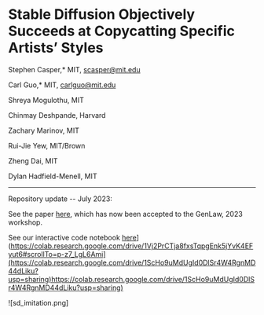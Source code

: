 # Stable Diffusion Objectively Succeeds at Copycatting Specific Artists’ Styles

Stephen Casper,* MIT, [scasper@mit.edu](scasper@mit.edu)

Carl Guo,* MIT, [carlguo@mit.edu](carlguo@mit.edu) 

Shreya Mogulothu, MIT

Chinmay Deshpande, Harvard

Zachary Marinov, MIT

Rui-Jie Yew, MIT/Brown

Zheng Dai, MIT

Dylan Hadfield-Menell, MIT

---

Repository update -- July 2023:

See the paper [here](https://arxiv.org/abs/2307.04028), which has now been accepted to the GenLaw, 2023 workshop.

See our interactive code notebook [here]([https://colab.research.google.com/assets/colab-badge.svg)](https://colab.research.google.com/drive/1Vj2PrCTja8fxsTqpgEnk5jYvK4EFyut6#scrollTo=p-z7_LgL6Ami](https://colab.research.google.com/drive/1ScHo9uMdUgId0DlSr4W4RgnMD44dLiku?usp=sharing)https://colab.research.google.com/drive/1ScHo9uMdUgId0DlSr4W4RgnMD44dLiku?usp=sharing)

![sd_imitation.png]
